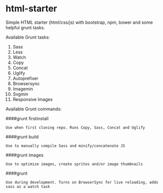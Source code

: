 html-starter
============

Simple HTML starter (html/css/js) with bootstrap, npm, bower and some helpful grunt tasks.

Available Grunt tasks:

1. Sass
2. Less
3. Watch
3. Copy
3. Concat
4. Uglify
5. Autoprefixer
6. Browsersync
7. Imagemin
8. Svgmin
9. Responsive Images

Available Grunt commands:

####grunt firstinstall

```Use when first cloning repo. Runs Copy, Sass, Concat and Uglify```

####grunt build

```Use to manually compile Sass and minify/concatenate JS```

####grunt images

```Use to optimize images, create sprites and/or image thumbnails```

####grunt

```Use during development. Turns on BrowserSync for live reloading, adds sass as a watch task```
